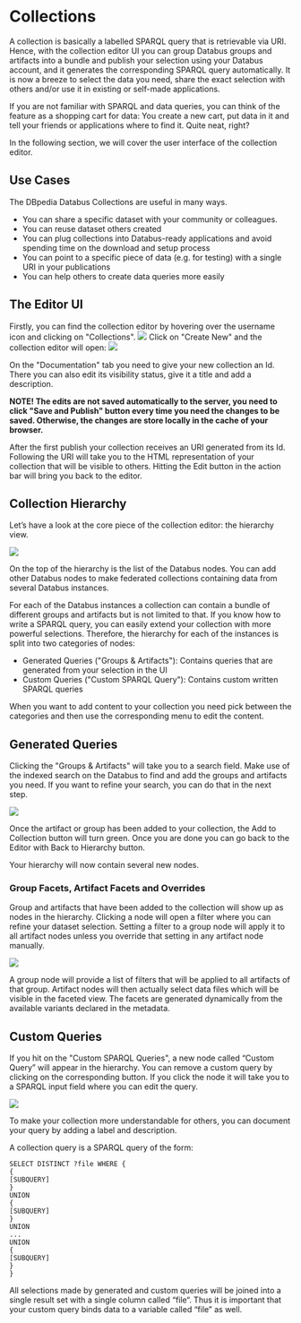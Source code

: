# Collections

A collection is basically a labelled SPARQL query that is retrievable via URI. Hence, with the collection editor UI you can group Databus groups and artifacts into a bundle and publish your selection using your Databus account, and it generates the corresponding SPARQL query automatically. It is now a breeze to select the data you need, share the exact selection with others and/or use it in existing or self-made applications.

If you are not familiar with SPARQL and data queries, you can think of the feature as a shopping cart for data: You create a new cart, put data in it and tell your friends or applications where to find it. Quite neat, right?

In the following section, we will cover the user interface of the collection editor.

## Use Cases

The DBpedia Databus Collections are useful in many ways.

* You can share a specific dataset with your community or colleagues.
* You can reuse dataset others created
* You can plug collections into Databus-ready applications and avoid spending time on the download and setup process
* You can point to a specific piece of data (e.g. for testing) with a single URI in your publications
* You can help others to create data queries more easily


## The Editor UI

Firstly, you can find the collection editor by hovering over the username icon and clicking on "Collections".
![](..%2F..%2Fimages%2Fcollections_menu.png)
Click on "Create New" and the collection editor will open:
![](../../images/collections_main_menu.png)

On the "Documentation" tab you need to give your new collection an Id. There you can also edit its visibility status, give it a title and add a description. 

**NOTE! The edits are not saved automatically to the server, you need to click "Save and Publish" button every time you need the changes to be saved. Otherwise, the changes are store locally in the cache of your browser.**

After the first publish your collection receives an URI generated from its Id. Following the URI will take you to the HTML representation of your collection that will be visible to others. Hitting the Edit button in the action bar will bring you back to the editor.

## Collection Hierarchy

Let’s have a look at the core piece of the collection editor: the hierarchy view.

![](../../images/collections_tree_view.png)

On the top of the hierarchy is the list of the Databus nodes. You can add other Databus nodes to make federated collections containing data from several Databus instances.

For each of the Databus instances a collection can contain a bundle of different groups and artifacts but is not limited to that. If you know how to write a SPARQL query, you can easily extend your collection with more powerful selections. Therefore, the hierarchy for each of the instances is split into two categories of nodes:

* Generated Queries ("Groups & Artifacts"): Contains queries that are generated from your selection in the UI
* Custom Queries ("Custom SPARQL Query"): Contains custom written SPARQL queries

When you want to add content to your collection you need pick between the categories and then use the corresponding menu to edit the content.

## Generated Queries
Clicking the "Groups & Artifacts" will take you to a search field. Make use of the indexed search on the Databus to find and add the groups and artifacts you need. If you want to refine your search, you can do that in the next step.

![](../../images/collections_generated_query.png)

Once the artifact or group has been added to your collection, the Add to Collection button will turn green. Once you are done you can go back to the Editor with Back to Hierarchy button.

Your hierarchy will now contain several new nodes.

### Group Facets, Artifact Facets and Overrides

Group and artifacts that have been added to the collection will show up as nodes in the hierarchy. Clicking a node will open a filter where you can refine your dataset selection. Setting a filter to a group node will apply it to all artifact nodes unless you override that setting in any artifact node manually.

![](../../images/collections_facets.png)

A group node will provide a list of filters that will be applied to all artifacts of that group. Artifact nodes will then actually select data files which will be visible in the faceted view. The facets are generated dynamically from the available variants declared in the metadata.

## Custom Queries
If you hit on the "Custom SPARQL Queries", a new node called “Custom Query” will appear in the hierarchy. You can remove a custom query by clicking on the corresponding button. If you click the node it will take you to a SPARQL input field where you can edit the query.

![](../../images/collections_custom_query.png)

To make your collection more understandable for others, you can document your query by adding a label and description.

A collection query is a SPARQL query of the form:
```sparql
SELECT DISTINCT ?file WHERE {
{
[SUBQUERY]
}
UNION
{
[SUBQUERY]
}
UNION
...
UNION
{
[SUBQUERY]
}
}
```

All selections made by generated and custom queries will be joined into a single result set with a single column called “file“. Thus it is important that your custom query binds data to a variable called “file” as well.

